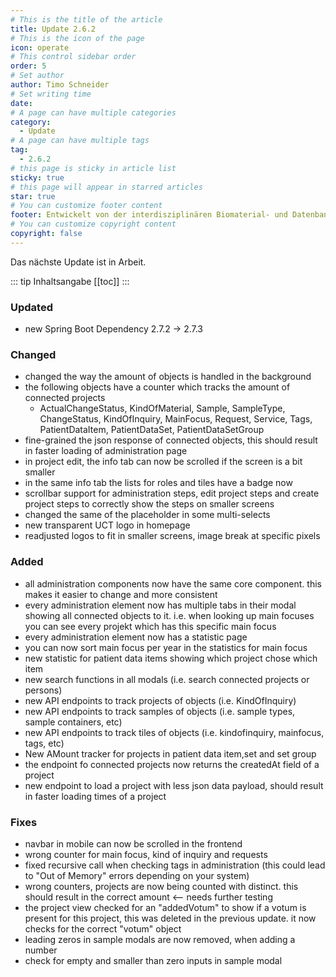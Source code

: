 ```yaml
---
# This is the title of the article
title: Update 2.6.2
# This is the icon of the page
icon: operate
# This control sidebar order
order: 5
# Set author
author: Timo Schneider
# Set writing time
date: 
# A page can have multiple categories
category:
  - Update
# A page can have multiple tags
tag:
  - 2.6.2
# this page is sticky in article list
sticky: true
# this page will appear in starred articles
star: true
# You can customize footer content
footer: Entwickelt von der interdisziplinären Biomaterial- und Datenbank Frankfurt (iBDF)
# You can customize copyright content
copyright: false
---
```


Das nächste Update ist in Arbeit.

<!-- more -->
::: tip Inhaltsangabe
[[toc]]
:::

### Updated
- new Spring Boot Dependency 2.7.2 -> 2.7.3

### Changed
- changed the way the amount of objects is handled in the background
- the following objects have a counter which tracks the amount of connected projects
    - ActualChangeStatus, KindOfMaterial, Sample, SampleType, ChangeStatus, KindOfInquiry, MainFocus, Request, Service, Tags, PatientDataItem, PatientDataSet, PatientDataSetGroup
- fine-grained the json response of connected objects, this should result in faster loading of administration page
- in project edit, the info tab can now be scrolled if the screen is a bit smaller
- in the same info tab the lists for roles and tiles have a badge now
- scrollbar support for administration steps, edit project steps and create project steps to correctly show the steps on smaller screens
- changed the same of the placeholder in some multi-selects 
- new transparent UCT logo in homepage
- readjusted logos to fit in smaller screens, image break at specific pixels


### Added
- all administration components now have the same core component. this makes it easier to change and more consistent
- every administration element now has multiple tabs in their modal showing all connected objects to it. i.e. when looking up main focuses you can see every projekt which has this specific main focus
- every administration element now has a statistic page
- you can now sort main focus per year in the statistics for main focus
- new statistic for patient data items showing which project chose which item
- new search functions in all modals (i.e. search connected projects or persons)
- new API endpoints to track projects of objects (i.e. KindOfInquiry)
- new API endpoints to track samples of objects (i.e. sample types, sample containers, etc)
- new API endpoints to track tiles of objects (i.e. kindofinquiry, mainfocus, tags, etc)
- New AMount tracker for projects in patient data item,set and set group
- the endpoint fo connected projects now returns the createdAt field of a project
- new endpoint to load a project with less json data payload, should result in faster loading times of a project


### Fixes
- navbar in mobile can now be scrolled in the frontend
- wrong counter for main focus, kind of inquiry and requests
- fixed recursive call when checking tags in administration (this could lead to "Out of Memory" errors depending on your system)
- wrong counters, projects are now being counted with distinct. this should result in the correct amount <-- needs further testing
- the project view checked for an "addedVotum" to show if a votum is present for this project, this was deleted in the previous update. it now checks for the correct "votum" object
- leading zeros in sample modals are now removed, when adding a number
- check for empty and smaller than zero inputs in sample modal
